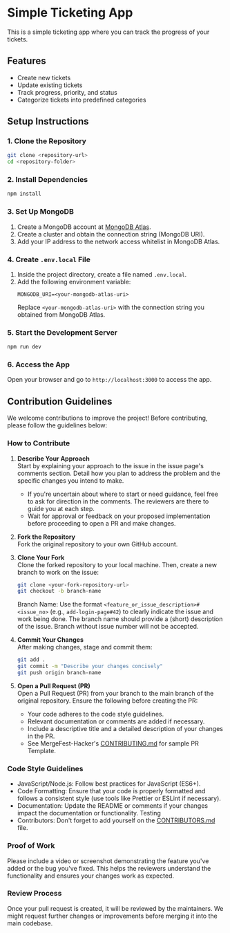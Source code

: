 # Simple Ticketing App

This is a simple ticketing app where you can track the progress of your tickets.

## Features
- Create new tickets
- Update existing tickets
- Track progress, priority, and status
- Categorize tickets into predefined categories

## Setup Instructions

### 1. Clone the Repository
```bash
git clone <repository-url>
cd <repository-folder>
```

### 2. Install Dependencies
```bash
npm install
```

### 3. Set Up MongoDB
1. Create a MongoDB account at [MongoDB Atlas](https://www.mongodb.com/cloud/atlas).
2. Create a cluster and obtain the connection string (MongoDB URI).
3. Add your IP address to the network access whitelist in MongoDB Atlas.

### 4. Create `.env.local` File
1. Inside the project directory, create a file named `.env.local`.
2. Add the following environment variable:
   ```env
   MONGODB_URI=<your-mongodb-atlas-uri>
   ```
   Replace `<your-mongodb-atlas-uri>` with the connection string you obtained from MongoDB Atlas.

### 5. Start the Development Server
```bash
npm run dev
```

### 6. Access the App
Open your browser and go to `http://localhost:3000` to access the app.

## Contribution Guidelines


We welcome contributions to improve the project! Before contributing, please follow the guidelines below:

### How to Contribute

1. **Describe Your Approach**  
   Start by explaining your approach to the issue in the issue page's comments section. Detail how you plan to address the problem and the specific changes you intend to make.  
   - If you're uncertain about where to start or need guidance, feel free to ask for direction in the comments. The reviewers are there to guide you at each step.  
   - Wait for approval or feedback on your proposed implementation before proceeding to open a PR and make changes.
2. **Fork the Repository**  
   Fork the original repository to your own GitHub account.
3. **Clone Your Fork**  
   Clone the forked repository to your local machine. Then, create a new branch to work on the issue:  
   ```bash
   git clone <your-fork-repository-url>
   git checkout -b branch-name
   ```
   Branch Name: Use the format `<feature_or_issue_description>#<issue_no>` (e.g., `add-login-page#42`) to clearly indicate the issue and work being done. The branch name should provide a (short) description of the issue. Branch without issue number will not be accepted.

4. **Commit Your Changes**  
   After making changes, stage and commit them:  
   ```bash
   git add .
   git commit -m "Describe your changes concisely"
   git push origin branch-name
   ```

5. **Open a Pull Request (PR)**  
   Open a Pull Request (PR) from your branch to the main branch of the original repository. Ensure the following before creating the PR:  
   - Your code adheres to the code style guidelines.  
   - Relevant documentation or comments are added if necessary.  
   - Include a descriptive title and a detailed description of your changes in the PR.
   - See MergeFest-Hacker's [CONTRIBUTING.md](https://github.com/IMGIITRoorkee/MergeFest-Hacker/blob/main/CONTRIBUTORS.md) for sample PR Template.

### Code Style Guidelines
- JavaScript/Node.js: Follow best practices for JavaScript (ES6+).
- Code Formatting: Ensure that your code is properly formatted and follows a consistent style (use tools like Prettier or ESLint if necessary).
- Documentation: Update the README or comments if your changes impact the documentation or functionality.
Testing
- Contributors: Don't forget to add yourself on the [CONTRIBUTORS.md](https://github.com/IMGIITRoorkee/Ticketify/blob/master/CONTRIBUTORS.md) file.

### Proof of Work
Please include a video or screenshot demonstrating the feature you've added or the bug you've fixed. This helps the reviewers understand the functionality and ensures your changes work as expected.

### Review Process
Once your pull request is created, it will be reviewed by the maintainers. We might request further changes or improvements before merging it into the main codebase.















